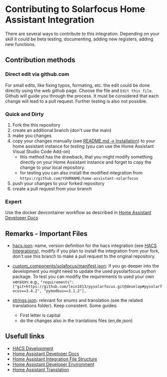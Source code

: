 # Contributing to Solarfocus Home Assistant Integration

There are several ways to contribute to this integration. Depending on your skill it could be beta testing, documenting, adding new registers, adding new functions.


## Contribution methods

### Direct edit via github.com
For small edits, like fixing typos, formating, etc. the edit could be done directly using the web github page. Choose the file and `Edit this file`. Github will guide you through the process. It must be considered that each change will lead to a pull request. Further testing is also not possible.

### Quick and Dirty 
1) Fork the this repository
2) create an additional branch (don't use the main)
3) make you changes
4) copy your changes manually (see [README.md -> Installation](README.md)) to your home assistant instance for testing (you can use the Home Assistant Visual Studio Code Add-on)
    - this method has the drawback, that you might modify something directly on your Home Assistant instance and forget to copy the change to your local repository.
    - for testing you can also install the modified integration from
    `https://github.com/YOURNAME/home-assistant-solarfocus`
5) push your changes to your forked repository
6) create a pull request from your branch

### Expert
Use the docker devcontainer workflow as described in [Home Assistant Developer Docs](https://developers.home-assistant.io/)

## Remarks - Important Files

- [hacs.json](https://github.com/LavermanJJ/home-assistant-solarfocus/blob/main/hacs.json): name, version definition for the hacs integration (see [HACS Integrations](https://hacs.xyz/docs/publish/integration/)), modify if you plan to install the integration from your fork, don't use this branch to make a pull request to the original repository.

- [custom_components/solafocus/manifest.json](https://github.com/LavermanJJ/home-assistant-solarfocus/blob/main/custom_components/solarfocus/manifest.json): if you go deeper into the development you might need to update the used pysolarfocus python package. To test you can modifiy the requirements to used your own version: e.g.,
  `"requirements": ["git+https://github.com/lein1013/pysolarfocus.git@develop#pysolarfocus==3.4.2", "pymodbus==3.1.2"],`

- [strings.json](https://github.com/LavermanJJ/home-assistant-solarfocus/blob/main/custom_components/solarfocus/strings.json): relevant for enums and translation (see the related translations folder). Keep consistent. Some guides:
    - First letter is capital
    - do the changes also in the tranlations files (en,de.json)


## Usefull links 
- [HACS Development](https://hacs.xyz/docs/developer/start)
- [Home Assistant Developer Docs](https://developers.home-assistant.io/)
- [Home Assistant Integration File Structure](https://developers.home-assistant.io/docs/creating_integration_file_structure)
- [Home Assistant Developer Environment](https://developers.home-assistant.io/docs/development_environment/
)
- [Home Assistant Translation](https://developers.home-assistant.io/docs/internationalization/core)